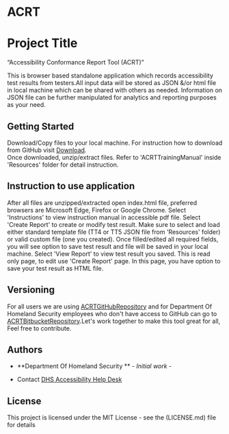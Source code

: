 # ACRT
# Project Title
“Accessibility Conformance Report Tool (ACRT)” 

This is browser based standalone application which records accessibility test results from testers.All input data will be stored as JSON &/or html file in local machine which can be shared with others as needed. Information on JSON file can be further manipulated for analytics and reporting purposes as your need. 

## Getting Started
Download/Copy files to your local machine. For instruction how to download from GitHub visit [Download](https://www.wikihow.com/Download-a-GitHub-Folder ).  
Once downloaded, unzip/extract files. 
Refer to 'ACRTTrainingManual' inside 'Resources' folder for detail instruction. 


## Instruction to use application
After all files are unzipped/extracted open index.html file, preferred browsers are Microsoft Edge, Firefox or Google Chrome.
Select 'Instructions' to view instruction manual in accessible pdf file.
Select 'Create Report' to create or modify test result. Make sure to select and load either standard template file (TT4 or TT5 JSON file from 'Resources' folder) or valid custom file (one you created).
Once filled/edited all required fields, you will see option to save test result and file will be saved in your local machine. 
Select 'View Report' to view test result you saved. This is read only page, to edit use 'Create Report' page. In this page, you have option to save your test result as HTML file.


## Versioning
For all users we are using [ACRTGitHubRepository](https://github.com/Section508Coordinators/ACRT ) and for Department Of Homeland Security employees who don't have access to GitHub can go to [ACRTBitbucketRepository](https://maestro.dhs.gov/stash/projects/APPDEV/repos/acrt/browse/acrt).Let's work together to make this tool great for all, Feel free to contribute. 

## Authors

* **Department Of Homeland Security ** - *Initial work* - 


* Contact
[DHS Accessibility Help Desk](mailto:accessibility@hq.dhs.gov?subject=ACRT%20feedback)


## License

This project is licensed under the MIT License - see the (LICENSE.md) file for details

